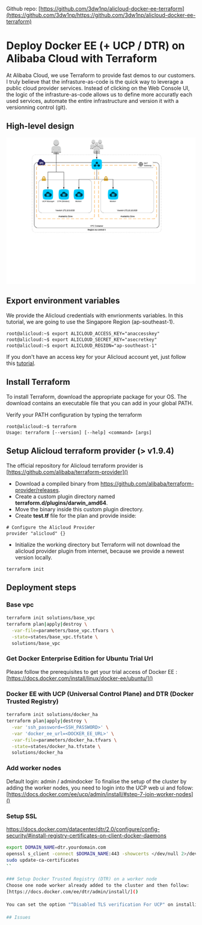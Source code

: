 Github repo: [https://github.com/3dw1np/alicloud-docker-ee-terraform](https://github.com/3dw1np/https://github.com/3dw1np/alicloud-docker-ee-terraform)

# Deploy Docker EE (+ UCP / DTR) on Alibaba Cloud with Terraform

At Alibaba Cloud, we use Terraform to provide fast demos to our customers.
I truly believe that the infrasture-as-code is the quick way to leverage a public cloud provider services. Instead of clicking on the Web Console UI, the logic of the infrasture-as-code allows us to define more accuratly each used services, automate the entire infrastructure and version it with a versionning control (git).

## High-level design
![HLD](https://raw.githubusercontent.com/3dw1np/alicloud-docker-ee-terraform/master/HLD.png)

## Export environment variables
We provide the Alicloud credentials with envrionments variables. In this tutorial, we are going to use the Singapore Region (ap-southeast-1).
 
```
root@alicloud:~$ export ALICLOUD_ACCESS_KEY="anaccesskey"
root@alicloud:~$ export ALICLOUD_SECRET_KEY="asecretkey"
root@alicloud:~$ export ALICLOUD_REGION="ap-southeast-1"
```

If you don't have an access key for your Alicloud account yet, just follow this [tutorial](https://www.alibabacloud.com/help/doc-detail/28955.htm).

## Install Terraform
To install Terraform, download the appropriate package for your OS. The download contains an executable file that you can add in your global PATH.

Verify your PATH configuration by typing the terraform

```
root@alicloud:~$ terraform
Usage: terraform [--version] [--help] <command> [args]
```

## Setup Alicloud terraform provider (> v1.9.4)
The official repository for Alicloud terraform provider is [https://github.com/alibaba/terraform-provider]() 

* Download a compiled binary from https://github.com/alibaba/terraform-provider/releases.
* Create a custom plugin directory named **terraform.d/plugins/darwin_amd64**.
* Move the binary inside this custom plugin directory.
* Create **test.tf** file for the plan and provide inside:

```
# Configure the Alicloud Provider
provider "alicloud" {}
```

* Initialize the working directory but Terraform will not download the alicloud provider plugin from internet, because we provide a newest version locally.

```
terraform init
```

## Deployment steps
### Base vpc
```bash
terraform init solutions/base_vpc
terraform plan|apply|destroy \
  -var-file=parameters/base_vpc.tfvars \
  -state=states/base_vpc.tfstate \
  solutions/base_vpc
```

### Get Docker Enterprise Edition for Ubuntu Trial Url
Please follow the prerequisites to get your trial access of Docker EE :
[https://docs.docker.com/install/linux/docker-ee/ubuntu/]()

### Docker EE with UCP (Universal Control Plane) and DTR (Docker Trusted Registry)
```bash
terraform init solutions/docker_ha
terraform plan|apply|destroy \
  -var 'ssh_password=<SSH_PASSWORD>' \
  -var 'docker_ee_url=<DOCKER_EE_URL>' \
  -var-file=parameters/docker_ha.tfvars \
  -state=states/docker_ha.tfstate \
  solutions/docker_ha
```

### Add worker nodes
Default login: admin / admindocker
To finalise the setup of the cluster by adding the worker nodes, you need to login into the UCP web ui and follow:
[https://docs.docker.com/ee/ucp/admin/install/#step-7-join-worker-nodes]()


### Setup SSL
https://docs.docker.com/datacenter/dtr/2.0/configure/config-security/#install-registry-certificates-on-client-docker-daemons
```bash
export DOMAIN_NAME=dtr.yourdomain.com
openssl s_client -connect $DOMAIN_NAME:443 -showcerts </dev/null 2>/dev/null | openssl x509 -outform PEM | sudo tee /usr/local/share/ca-certificates/$DOMAIN_NAME.crt
sudo update-ca-certificates
``

### Setup Docker Trusted Registry (DTR) on a worker node
Choose one node worker already added to the cluster and then follow:
[https://docs.docker.com/ee/dtr/admin/install/]()

You can set the option "“Disabled TLS verification For UCP" on installing DTR to avoid issue with the UDP certificate.

## Issues
